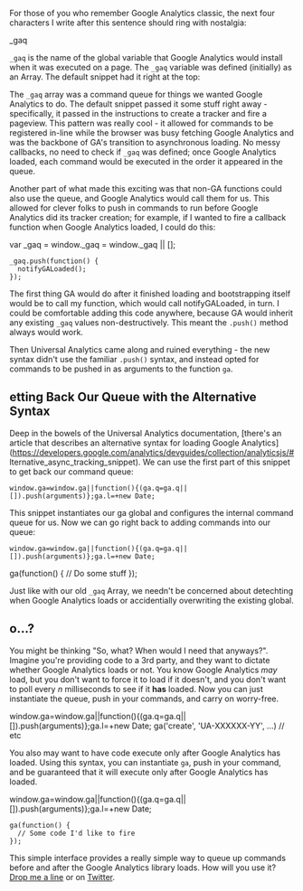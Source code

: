 For those of you who remember Google Analytics classic, the next four characters I write after this sentence should ring with nostalgia:

  _gaq

<code>\_gaq</code> is the name of the global variable that Google Analytics would install when it was executed on a page. The <code>_gaq</code> variable was defined (initially) as an Array. The default snippet had it right at the top:

  <script type="text/javascript">
      var _gaq = _gaq || [];
      _gaq.push(['_setAccount', 'UA-XXXXX-X']);
      _gaq.push(['_trackPageview']);

      (function() {
          var ga = document.createElement('script'); ga.type = 'text/javascript'; ga.async = true;
          ga.src = ('https:' == document.location.protocol ? 'https://ssl' : 'http://www') + '.google-analytics.com/ga.js';
          var s = document.getElementsByTagName('script')[0]; s.parentNode.insertBefore(ga, s);
      })();
  </script>
    
The <code>\_gaq</code> array was a command queue for things we wanted Google Analytics to do. The default snippet passed it some stuff right away - specifically, it passed in the instructions to create a tracker and fire a pageview. This pattern was really cool - it allowed for commands to be registered in-line while the browser was busy fetching Google Analytics and was the backbone of GA's transition to asynchronous loading. No messy callbacks, no need to check if <code>_gaq</code> was defined; once Google Analytics loaded, each command would be executed in the order it appeared in the queue.

Another part of what made this exciting was that non-GA functions could also use the queue, and Google Analytics would call them for us. This allowed for clever folks to push in commands to run before Google Analytics did its tracker creation; for example, if I wanted to fire a callback function when Google Analytics loaded, I could do this:

  var _gaq = window._gaq = window._gaq || [];
    
    _gaq.push(function() {
      notifyGALoaded();
    });

The first thing GA would do after it finished loading and bootstrapping itself would be to call my function, which would call notifyGALoaded, in turn. I could be comfortable adding this code anywhere, because GA would inherit any existing <code>_gaq</code> values non-destructively. This meant the <code>.push()</code> method always would work.

Then Universal Analytics came along and ruined everything - the new syntax didn't use the familiar <code>.push()</code> syntax, and instead opted for commands to be pushed in as arguments to the function <code>ga</code>.

## etting Back Our Queue with the Alternative Syntax

Deep in the bowels of the Universal Analytics documentation, [there's an article that describes an alternative syntax for loading Google Analytics](https://developers.google.com/analytics/devguides/collection/analyticsjs/# lternative_async_tracking_snippet). We can use the first part of this snippet to get back our command queue:

    window.ga=window.ga||function(){(ga.q=ga.q||[]).push(arguments)};ga.l=+new Date;

This snippet instantiates our ga global and configures the internal command queue for us. Now we can go right back to adding commands into our queue:

    window.ga=window.ga||function(){(ga.q=ga.q||[]).push(arguments)};ga.l=+new Date;
    
  ga(function() {
      // Do some stuff
    });
    
Just like with our old <code>_gaq</code> Array, we needn't be concerned about detechting when Google Analytics loads or accidentially overwriting the existing global.

## o...?
You might be thinking "So, what? When would I need that anyways?". Imagine you're providing code to a 3rd party, and they want to dictate whether Google Analytics loads or not. You know Google Analytics *may* load, but you don't want to force it to load if it doesn't, and you don't want to poll every _n_ milliseconds to see if it **has** loaded. Now you can just instantiate the queue, push in your commands, and carry on worry-free.

  window.ga=window.ga||function(){(ga.q=ga.q||[]).push(arguments)};ga.l=+new Date;
    ga('create', 'UA-XXXXXX-YY', ...)
    // etc

You also may want to have code execute only after Google Analytics has loaded. Using this syntax, you can instantiate <code>ga</code>, push in your command, and be guaranteed that it will execute only after Google Analytics has loaded.

  window.ga=window.ga||function(){(ga.q=ga.q||[]).push(arguments)};ga.l=+new Date;
    
    ga(function() {
      // Some code I'd like to fire
    });

This simple interface provides a really simple way to queue up commands before and after the Google Analytics library loads. How will you use it? [Drop me a line](http://danwilkerson.com/contact) or on [Twitter](https://twitter.com/notdanwilkerson).
  
